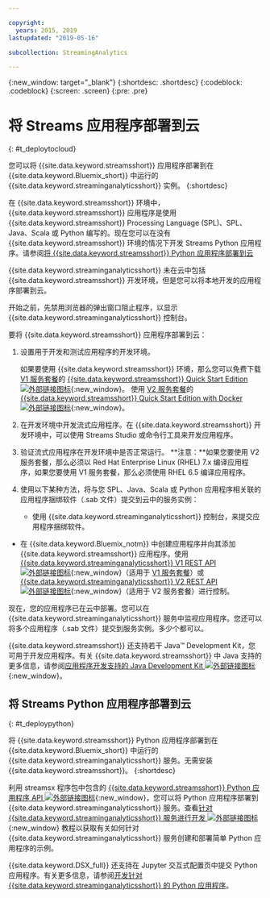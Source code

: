 ```yaml
---

copyright:
  years: 2015, 2019
lastupdated: "2019-05-16"

subcollection: StreamingAnalytics

---
```


<!-- Attribute definitions -->
{:new_window: target="_blank"}
{:shortdesc: .shortdesc}
{:codeblock: .codeblock}
{:screen: .screen}
{:pre: .pre}

# 将 Streams 应用程序部署到云
{: #t_deploytocloud}

您可以将 {{site.data.keyword.streamsshort}} 应用程序部署到在 {{site.data.keyword.Bluemix_short}} 中运行的 {{site.data.keyword.streaminganalyticsshort}} 实例。
{:shortdesc}

在 {{site.data.keyword.streamsshort}} 环境中，{{site.data.keyword.streamsshort}} 应用程序是使用 {{site.data.keyword.streamsshort}} Processing Language (SPL)、SPL、Java、Scala 或 Python 编写的。现在您可以在没有 {{site.data.keyword.streamsshort}} 环境的情况下开发 Streams Python 应用程序。请参阅[将 {{site.data.keyword.streamsshort}} Python 应用程序部署到云](/docs/services/StreamingAnalytics?topic=StreamingAnalytics-t_deploytocloud#t_deploypython)


{{site.data.keyword.streaminganalyticsshort}} 未在云中包括 {{site.data.keyword.streamsshort}} 开发环境，但是您可以将本地开发的应用程序部署到云。

开始之前，先禁用浏览器的弹出窗口阻止程序，以显示 {{site.data.keyword.streaminganalyticsshort}} 控制台。

要将 {{site.data.keyword.streamsshort}} 应用程序部署到云：

1. 设置用于开发和测试应用程序的开发环境。

	如果要使用 {{site.data.keyword.streamsshort}} 环境，那么您可以免费下载 [V1 服务套餐](/docs/services/StreamingAnalytics?topic=StreamingAnalytics-service_plans#service_plans)的 [{{site.data.keyword.streamsshort}} Quick Start Edition ![外部链接图标](../../icons/launch-glyph.svg "外部链接图标")](http://ibmstreams.github.io/streamsx.documentation/docs/4.3/qse-intro/){:new_window}。
使用 [V2 服务套餐](/docs/services/StreamingAnalytics?topic=StreamingAnalytics-service_plans#service_plans)的 [{{site.data.keyword.streamsshort}} Quick Start Edition with Docker ![外部链接图标](../../icons/launch-glyph.svg "外部链接图标")](https://www.ibm.com/marketing/iwm/iwm/web/preLogin.do?source=swg-ibmistvi){:new_window}。

2. 在开发环境中开发流式应用程序。在 {{site.data.keyword.streamsshort}} 开发环境中，可以使用 Streams Studio 或命令行工具来开发应用程序。

3. 验证流式应用程序在开发环境中是否正常运行。
**注意：**如果您要使用 V2 服务套餐，那么必须以 Red Hat Enterprise Linux (RHEL) 7.x 编译应用程序，如果您要使用 V1 服务套餐，那么必须使用 RHEL 6.5 编译应用程序。

4. 使用以下某种方法，将与您 SPL、Java、Scala 或 Python 应用程序相关联的应用程序捆绑软件（.sab 文件）提交到云中的服务实例：
	* 使用 {{site.data.keyword.streaminganalyticsshort}} 控制台，来提交应用程序捆绑软件。

  * 在 {{site.data.keyword.Bluemix_notm}} 中创建应用程序并向其添加 {{site.data.keyword.streamsshort}} 应用程序。使用 [{{site.data.keyword.streaminganalyticsshort}} V1 REST API ![外部链接图标](../../icons/launch-glyph.svg "外部链接图标")](https://{DomainName}/apidocs/streaming-analytics-v1){:new_window}（适用于 [V1 服务套餐](/docs/services/StreamingAnalytics?topic=StreamingAnalytics-service_plans#service_plans)）或 [{{site.data.keyword.streaminganalyticsshort}} V2 REST API ![外部链接图标](../../icons/launch-glyph.svg "外部链接图标")](https://{DomainName}/apidocs/streaming-analytics-v2){:new_window}（适用于 V2 服务套餐）进行控制。

现在，您的应用程序已在云中部署。您可以在 {{site.data.keyword.streaminganalyticsshort}} 服务中监视应用程序。您还可以将多个应用程序（.sab 文件）提交到服务实例。多少个都可以。

{{site.data.keyword.streamsshort}} 还支持若干 Java™ Development Kit，您可用于开发应用程序。有关 {{site.data.keyword.streamsshort}} 中 Java 支持的更多信息，请参阅[应用程序开发支持的 Java Development Kit ![外部链接图标](../../icons/launch-glyph.svg "外部链接图标")](https://www.ibm.com/support/knowledgecenter/en/SSCRJU_4.3.0/com.ibm.streams.install.doc/doc/ibminfospherestreams-install-prerequisites-java-supported-sdks.html){:new_window}。

## 将 Streams Python 应用程序部署到云
{: #t_deploypython}

将 {{site.data.keyword.streamsshort}} Python 应用程序部署到在 {{site.data.keyword.Bluemix_short}} 中运行的 {{site.data.keyword.streaminganalyticsshort}} 服务。无需安装 {{site.data.keyword.streamsshort}}。
{:shortdesc}

利用 streamsx 程序包中包含的 [{{site.data.keyword.streamsshort}} Python 应用程序 API ![外部链接图标](../../icons/launch-glyph.svg "外部链接图标")](http://ibmstreams.github.io/streamsx.documentation/docs/python/python-appapi-devguide/#50-api-features){:new_window}，您可以将 Python 应用程序部署到 {{site.data.keyword.streaminganalyticsshort}} 服务。查看[针对 {{site.data.keyword.streaminganalyticsshort}} 服务进行开发 ![外部链接图标](../../icons/launch-glyph.svg "外部链接图标")](http://ibmstreams.github.io/streamsx.documentation/docs/python/1.6/python-appapi-devguide-2a/index.html){:new_window} 教程以获取有关如何针对 {{site.data.keyword.streaminganalyticsshort}} 服务创建和部署简单 Python 应用程序的示例。

{{site.data.keyword.DSX_full}} 还支持在 Jupyter 交互式配置页中提交 Python 应用程序。有关更多信息，请参阅[开发针对 {{site.data.keyword.streaminganalyticsshort}} 的 Python 应用程序](/docs/services/StreamingAnalytics?topic=StreamingAnalytics-t_develop_apps_python)。
